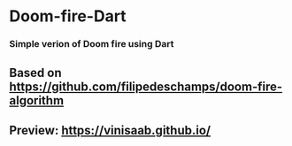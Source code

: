 # Doom-fire-Dart

### Simple verion of Doom fire using Dart

## Based on https://github.com/filipedeschamps/doom-fire-algorithm

## Preview: https://vinisaab.github.io/
